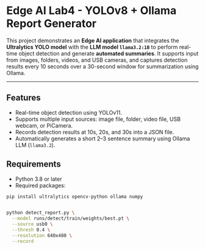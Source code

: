 # Edge AI Lab4 - YOLOv8 + Ollama Report Generator
This project demonstrates an **Edge AI application** that integrates the **Ultralytics YOLO model** with the **LLM model `llama3.2:1B`** to perform real-time object detection and generate **automated summaries**. It supports input from images, folders, videos, and USB cameras, and captures detection results every 10 seconds over a 30-second window for summarization using Ollama.

---

## Features

- Real-time object detection using YOLOv11.
- Supports multiple input sources: image file, folder, video file, USB webcam, or PiCamera.
- Records detection results at 10s, 20s, and 30s into a JSON file.
- Automatically generates a short 2–3 sentence summary using Ollama LLM (`llama3.2`).

## Requirements
- Python 3.8 or later
- Required packages:

```bash
pip install ultralytics opencv-python ollama numpy


python detect_report.py \
  --model runs/detect/train/weights/best.pt \
  --source usb0 \
  --thresh 0.4 \
  --resolution 640x480 \
  --record


